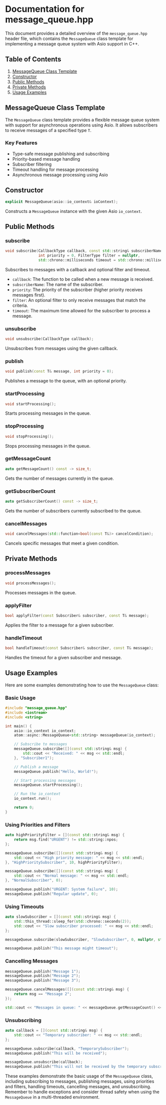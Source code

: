 # Documentation for message_queue.hpp

This document provides a detailed overview of the `message_queue.hpp` header file, which contains the `MessageQueue` class template for implementing a message queue system with Asio support in C++.

## Table of Contents

1. [MessageQueue Class Template](#messagequeue-class-template)
2. [Constructor](#constructor)
3. [Public Methods](#public-methods)
4. [Private Methods](#private-methods)
5. [Usage Examples](#usage-examples)

## MessageQueue Class Template

The `MessageQueue` class template provides a flexible message queue system with support for asynchronous operations using Asio. It allows subscribers to receive messages of a specified type `T`.

### Key Features

- Type-safe message publishing and subscribing
- Priority-based message handling
- Subscriber filtering
- Timeout handling for message processing
- Asynchronous message processing using Asio

## Constructor

```cpp
explicit MessageQueue(asio::io_context& ioContext);
```

Constructs a `MessageQueue` instance with the given Asio `io_context`.

## Public Methods

### subscribe

```cpp
void subscribe(CallbackType callback, const std::string& subscriberName,
               int priority = 0, FilterType filter = nullptr,
               std::chrono::milliseconds timeout = std::chrono::milliseconds::zero());
```

Subscribes to messages with a callback and optional filter and timeout.

- `callback`: The function to be called when a new message is received.
- `subscriberName`: The name of the subscriber.
- `priority`: The priority of the subscriber (higher priority receives messages first).
- `filter`: An optional filter to only receive messages that match the criteria.
- `timeout`: The maximum time allowed for the subscriber to process a message.

### unsubscribe

```cpp
void unsubscribe(CallbackType callback);
```

Unsubscribes from messages using the given callback.

### publish

```cpp
void publish(const T& message, int priority = 0);
```

Publishes a message to the queue, with an optional priority.

### startProcessing

```cpp
void startProcessing();
```

Starts processing messages in the queue.

### stopProcessing

```cpp
void stopProcessing();
```

Stops processing messages in the queue.

### getMessageCount

```cpp
auto getMessageCount() const -> size_t;
```

Gets the number of messages currently in the queue.

### getSubscriberCount

```cpp
auto getSubscriberCount() const -> size_t;
```

Gets the number of subscribers currently subscribed to the queue.

### cancelMessages

```cpp
void cancelMessages(std::function<bool(const T&)> cancelCondition);
```

Cancels specific messages that meet a given condition.

## Private Methods

### processMessages

```cpp
void processMessages();
```

Processes messages in the queue.

### applyFilter

```cpp
bool applyFilter(const Subscriber& subscriber, const T& message);
```

Applies the filter to a message for a given subscriber.

### handleTimeout

```cpp
bool handleTimeout(const Subscriber& subscriber, const T& message);
```

Handles the timeout for a given subscriber and message.

## Usage Examples

Here are some examples demonstrating how to use the `MessageQueue` class:

### Basic Usage

```cpp
#include "message_queue.hpp"
#include <iostream>
#include <string>

int main() {
    asio::io_context io_context;
    atom::async::MessageQueue<std::string> messageQueue(io_context);

    // Subscribe to messages
    messageQueue.subscribe([](const std::string& msg) {
        std::cout << "Received: " << msg << std::endl;
    }, "Subscriber1");

    // Publish a message
    messageQueue.publish("Hello, World!");

    // Start processing messages
    messageQueue.startProcessing();

    // Run the io_context
    io_context.run();

    return 0;
}
```

### Using Priorities and Filters

```cpp
auto highPriorityFilter = [](const std::string& msg) {
    return msg.find("URGENT") != std::string::npos;
};

messageQueue.subscribe([](const std::string& msg) {
    std::cout << "High priority message: " << msg << std::endl;
}, "HighPrioritySubscriber", 10, highPriorityFilter);

messageQueue.subscribe([](const std::string& msg) {
    std::cout << "Normal message: " << msg << std::endl;
}, "NormalSubscriber", 0);

messageQueue.publish("URGENT: System failure", 10);
messageQueue.publish("Regular update", 0);
```

### Using Timeouts

```cpp
auto slowSubscriber = [](const std::string& msg) {
    std::this_thread::sleep_for(std::chrono::seconds(2));
    std::cout << "Slow subscriber processed: " << msg << std::endl;
};

messageQueue.subscribe(slowSubscriber, "SlowSubscriber", 0, nullptr, std::chrono::seconds(1));

messageQueue.publish("This message might timeout");
```

### Cancelling Messages

```cpp
messageQueue.publish("Message 1");
messageQueue.publish("Message 2");
messageQueue.publish("Message 3");

messageQueue.cancelMessages([](const std::string& msg) {
    return msg == "Message 2";
});

std::cout << "Messages in queue: " << messageQueue.getMessageCount() << std::endl;
```

### Unsubscribing

```cpp
auto callback = [](const std::string& msg) {
    std::cout << "Temporary subscriber: " << msg << std::endl;
};

messageQueue.subscribe(callback, "TemporarySubscriber");
messageQueue.publish("This will be received");

messageQueue.unsubscribe(callback);
messageQueue.publish("This will not be received by the temporary subscriber");
```

These examples demonstrate the basic usage of the `MessageQueue` class, including subscribing to messages, publishing messages, using priorities and filters, handling timeouts, cancelling messages, and unsubscribing. Remember to handle exceptions and consider thread safety when using the `MessageQueue` in a multi-threaded environment.
